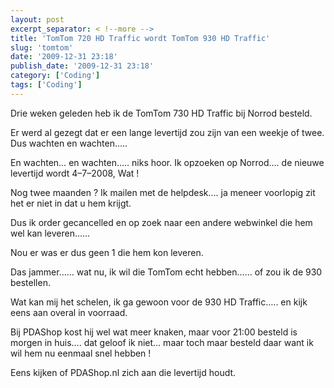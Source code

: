 ```yaml
---
layout: post
excerpt_separator: < !--more -->
title: 'TomTom 720 HD Traffic wordt TomTom 930 HD Traffic'
slug: 'tomtom'
date: '2009-12-31 23:18'
publish_date: '2009-12-31 23:18'
category: ['Coding']
tags: ['Coding']
---
```

Drie weken geleden heb ik de TomTom 730 HD Traffic bij Norrod besteld.  
  
Er werd al gezegt dat er een lange levertijd zou zijn van een weekje of twee.
Dus wachten en wachten…..  
  
En wachten… en wachten….. niks hoor. Ik opzoeken op Norrod…. de nieuwe
levertijd wordt 4–7–2008, Wat !  
  
Nog twee maanden ? Ik mailen met de helpdesk…. ja meneer voorlopig zit het er
niet in dat u hem krijgt.  
  
Dus ik order gecancelled en op zoek naar een andere webwinkel die hem wel kan
leveren……  
  
  
Nou er was er dus geen 1 die hem kon leveren.  
  
Das jammer…… wat nu, ik wil die TomTom echt hebben…… of zou ik de 930
bestellen.  
  
Wat kan mij het schelen, ik ga gewoon voor de 930 HD Traffic….. en kijk eens
aan overal in voorraad.  
  
Bij PDAShop kost hij wel wat meer knaken, maar voor 21:00 besteld is morgen in
huis…. dat geloof ik niet… maar toch maar besteld daar want ik wil hem nu
eenmaal snel hebben !  
  
Eens kijken of PDAShop.nl zich aan die levertijd houdt.

